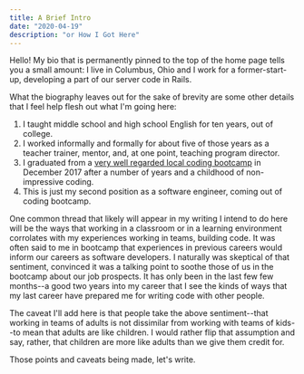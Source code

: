 ```yaml
---
title: A Brief Intro
date: "2020-04-19"
description: "or How I Got Here"
---
```

Hello! My bio that is permanently pinned to the top of the home page tells you a small amount: I live in Columbus, Ohio and I work for a former-start-up, developing a part of our server code in Rails.

What the biography leaves out for the sake of brevity are some other details that I feel help flesh out what I'm going here:
1. I taught middle school and high school English for ten years, out of college.
2. I worked informally and formally for about five of those years as a teacher trainer, mentor, and, at one point, teaching program director.
3. I graduated from a [very well regarded local coding bootcamp](https://techelevator.com) in December 2017 after a number of years and a childhood of non-impressive coding.
4. This is just my second position as a software engineer, coming out of coding bootcamp.

One common thread that likely will appear in my writing I intend to do here will be the ways that working in a classroom or in a learning environment corrolates with my experiences working in teams, building code. It was often said to me in bootcamp that experiences in previous careers would inform our careers as software developers. I naturally was skeptical of that sentiment, convinced it was a talking point to soothe those of us in the bootcamp about our job prospects. It has only been in the last few few months--a good two years into my career that I see the kinds of ways that my last career have prepared me for writing code with other people.

The caveat I'll add here is that people take the above sentiment--that working in teams of adults is not dissimilar from working with teams of kids--to mean that adults are like children. I would rather flip that assumption and say, rather, that children are more like adults than we give them credit for.

Those points and caveats being made, let's write.